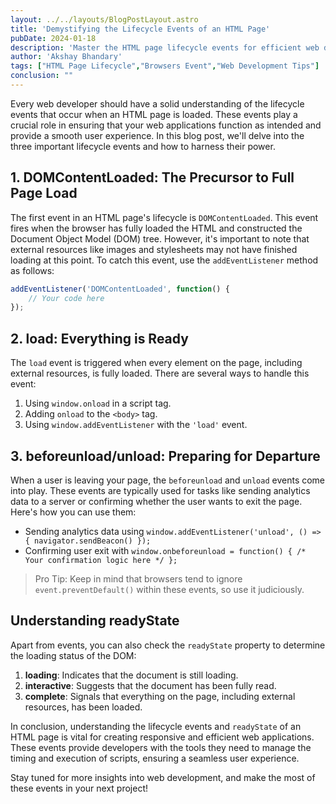 ```yaml
---
layout: ../../layouts/BlogPostLayout.astro
title: 'Demystifying the Lifecycle Events of an HTML Page'
pubDate: 2024-01-18
description: 'Master the HTML page lifecycle events for efficient web development'
author: 'Akshay Bhandary'
tags: ["HTML Page Lifecycle","Browsers Event","Web Development Tips"]
conclusion: ""
---
```


Every web developer should have a solid understanding of the lifecycle events that occur when an HTML page is loaded. These events play a crucial role in ensuring that your web applications function as intended and provide a smooth user experience. In this blog post, we'll delve into the three important lifecycle events and how to harness their power.

## 1. DOMContentLoaded: The Precursor to Full Page Load

The first event in an HTML page's lifecycle is `DOMContentLoaded`. This event fires when the browser has fully loaded the HTML and constructed the Document Object Model (DOM) tree. However, it's important to note that external resources like images and stylesheets may not have finished loading at this point. To catch this event, use the `addEventListener` method as follows:

```javascript
addEventListener('DOMContentLoaded', function() {
    // Your code here
});
```

## 2. load: Everything is Ready

The `load` event is triggered when every element on the page, including external resources, is fully loaded. There are several ways to handle this event:

1. Using `window.onload` in a script tag.
2. Adding `onload` to the `<body>` tag.
3. Using `window.addEventListener` with the `'load'` event.

## 3. beforeunload/unload: Preparing for Departure

When a user is leaving your page, the `beforeunload` and `unload` events come into play. These events are typically used for tasks like sending analytics data to a server or confirming whether the user wants to exit the page. Here's how you can use them:

- Sending analytics data using `window.addEventListener('unload', () => { navigator.sendBeacon() });`
- Confirming user exit with `window.onbeforeunload = function() { /* Your confirmation logic here */ };`

> Pro Tip: Keep in mind that browsers tend to ignore `event.preventDefault()` within these events, so use it judiciously.

## Understanding readyState

Apart from events, you can also check the `readyState` property to determine the loading status of the DOM:

1. **loading**: Indicates that the document is still loading.
2. **interactive**: Suggests that the document has been fully read.
3. **complete**: Signals that everything on the page, including external resources, has been loaded.

In conclusion, understanding the lifecycle events and `readyState` of an HTML page is vital for creating responsive and efficient web applications. These events provide developers with the tools they need to manage the timing and execution of scripts, ensuring a seamless user experience.

Stay tuned for more insights into web development, and make the most of these events in your next project!
